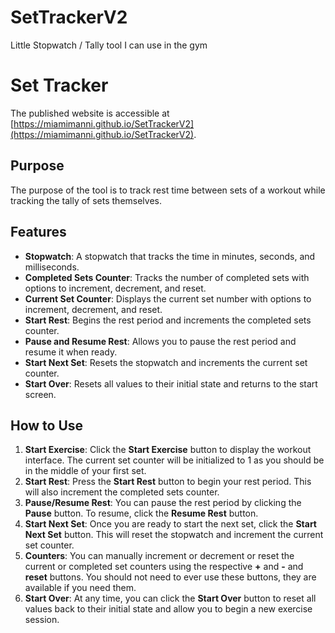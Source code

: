 # SetTrackerV2

Little Stopwatch / Tally tool I can use in the gym

# Set Tracker

The published website is accessible at [https://miamimanni.github.io/SetTrackerV2](https://miamimanni.github.io/SetTrackerV2).

## Purpose

The purpose of the tool is to track rest time between sets of a workout while tracking the tally of sets themselves.

## Features

- **Stopwatch**: A stopwatch that tracks the time in minutes, seconds, and milliseconds.
- **Completed Sets Counter**: Tracks the number of completed sets with options to increment, decrement, and reset.
- **Current Set Counter**: Displays the current set number with options to increment, decrement, and reset.
- **Start Rest**: Begins the rest period and increments the completed sets counter.
- **Pause and Resume Rest**: Allows you to pause the rest period and resume it when ready.
- **Start Next Set**: Resets the stopwatch and increments the current set counter.
- **Start Over**: Resets all values to their initial state and returns to the start screen.

## How to Use

1. **Start Exercise**: Click the **Start Exercise** button to display the workout interface. The current set counter will be initialized to 1 as you should be in the middle of your first set.
2. **Start Rest**: Press the **Start Rest** button to begin your rest period. This will also increment the completed sets counter.
3. **Pause/Resume Rest**: You can pause the rest period by clicking the **Pause** button. To resume, click the **Resume Rest** button.
4. **Start Next Set**: Once you are ready to start the next set, click the **Start Next Set** button. This will reset the stopwatch and increment the current set counter.
5. **Counters**: You can manually increment or decrement or reset the current or completed set counters using the respective **+** and **-** and **reset** buttons. You should not need to ever use these buttons, they are available if you need them.
6. **Start Over**: At any time, you can click the **Start Over** button to reset all values back to their initial state and allow you to begin a new exercise session.
